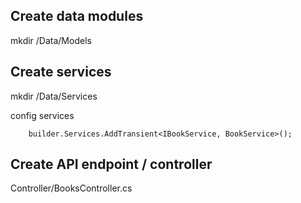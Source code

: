 

## Create data modules
mkdir /Data/Models


## Create services
mkdir /Data/Services


config services
```
    builder.Services.AddTransient<IBookService, BookService>();
```



## Create API endpoint / controller
Controller/BooksController.cs
